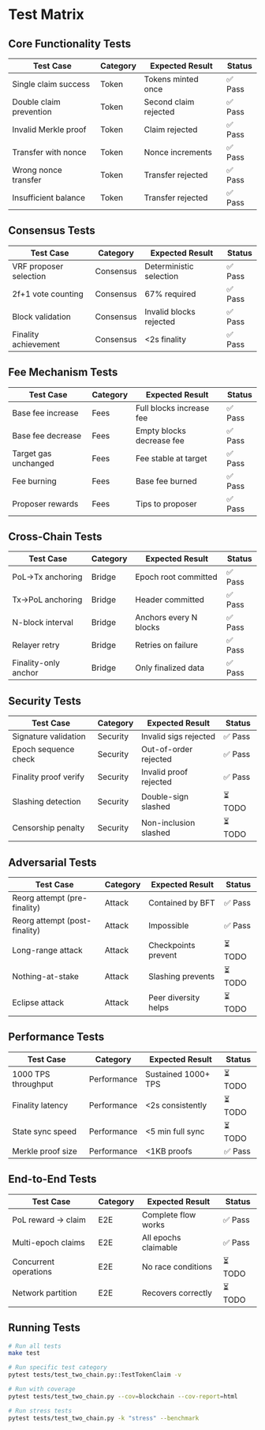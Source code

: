 # Test Matrix

## Core Functionality Tests

| Test Case | Category | Expected Result | Status |
|-----------|----------|-----------------|--------|
| Single claim success | Token | Tokens minted once | ✅ Pass |
| Double claim prevention | Token | Second claim rejected | ✅ Pass |
| Invalid Merkle proof | Token | Claim rejected | ✅ Pass |
| Transfer with nonce | Token | Nonce increments | ✅ Pass |
| Wrong nonce transfer | Token | Transfer rejected | ✅ Pass |
| Insufficient balance | Token | Transfer rejected | ✅ Pass |

## Consensus Tests

| Test Case | Category | Expected Result | Status |
|-----------|----------|-----------------|--------|
| VRF proposer selection | Consensus | Deterministic selection | ✅ Pass |
| 2f+1 vote counting | Consensus | 67% required | ✅ Pass |
| Block validation | Consensus | Invalid blocks rejected | ✅ Pass |
| Finality achievement | Consensus | <2s finality | ✅ Pass |

## Fee Mechanism Tests

| Test Case | Category | Expected Result | Status |
|-----------|----------|-----------------|--------|
| Base fee increase | Fees | Full blocks increase fee | ✅ Pass |
| Base fee decrease | Fees | Empty blocks decrease fee | ✅ Pass |
| Target gas unchanged | Fees | Fee stable at target | ✅ Pass |
| Fee burning | Fees | Base fee burned | ✅ Pass |
| Proposer rewards | Fees | Tips to proposer | ✅ Pass |

## Cross-Chain Tests

| Test Case | Category | Expected Result | Status |
|-----------|----------|-----------------|--------|
| PoL→Tx anchoring | Bridge | Epoch root committed | ✅ Pass |
| Tx→PoL anchoring | Bridge | Header committed | ✅ Pass |
| N-block interval | Bridge | Anchors every N blocks | ✅ Pass |
| Relayer retry | Bridge | Retries on failure | ✅ Pass |
| Finality-only anchor | Bridge | Only finalized data | ✅ Pass |

## Security Tests

| Test Case | Category | Expected Result | Status |
|-----------|----------|-----------------|--------|
| Signature validation | Security | Invalid sigs rejected | ✅ Pass |
| Epoch sequence check | Security | Out-of-order rejected | ✅ Pass |
| Finality proof verify | Security | Invalid proof rejected | ✅ Pass |
| Slashing detection | Security | Double-sign slashed | ⏳ TODO |
| Censorship penalty | Security | Non-inclusion slashed | ⏳ TODO |

## Adversarial Tests

| Test Case | Category | Expected Result | Status |
|-----------|----------|-----------------|--------|
| Reorg attempt (pre-finality) | Attack | Contained by BFT | ✅ Pass |
| Reorg attempt (post-finality) | Attack | Impossible | ✅ Pass |
| Long-range attack | Attack | Checkpoints prevent | ⏳ TODO |
| Nothing-at-stake | Attack | Slashing prevents | ⏳ TODO |
| Eclipse attack | Attack | Peer diversity helps | ⏳ TODO |

## Performance Tests

| Test Case | Category | Expected Result | Status |
|-----------|----------|-----------------|--------|
| 1000 TPS throughput | Performance | Sustained 1000+ TPS | ⏳ TODO |
| Finality latency | Performance | <2s consistently | ⏳ TODO |
| State sync speed | Performance | <5 min full sync | ⏳ TODO |
| Merkle proof size | Performance | <1KB proofs | ✅ Pass |

## End-to-End Tests

| Test Case | Category | Expected Result | Status |
|-----------|----------|-----------------|--------|
| PoL reward → claim | E2E | Complete flow works | ✅ Pass |
| Multi-epoch claims | E2E | All epochs claimable | ✅ Pass |
| Concurrent operations | E2E | No race conditions | ⏳ TODO |
| Network partition | E2E | Recovers correctly | ⏳ TODO |

## Running Tests

```bash
# Run all tests
make test

# Run specific test category
pytest tests/test_two_chain.py::TestTokenClaim -v

# Run with coverage
pytest tests/test_two_chain.py --cov=blockchain --cov-report=html

# Run stress tests
pytest tests/test_two_chain.py -k "stress" --benchmark
```